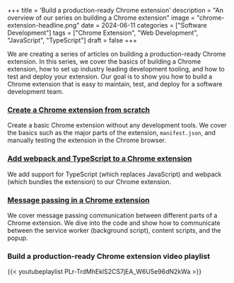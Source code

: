 +++
title = 'Build a production-ready Chrome extension'
description = "An overview of our series on building a Chrome extension"
image = "chrome-extension-headline.png"
date = 2024-06-11
categories = ["Software Development"]
tags = ["Chrome Extension", "Web Development", "JavaScript", "TypeScript"]
draft = false
+++

We are creating a series of articles on building a production-ready Chrome extension. In this series, we cover the basics of building a Chrome extension, how to set up industry leading development tooling, and how to test and deploy your extension. Our goal is to show you how to build a Chrome extension that is easy to maintain, test, and deploy for a software development team.

### [Create a Chrome extension from scratch](../create-chrome-extension)
Create a basic Chrome extension without any development tools. We cover the basics such as the major parts of the extension, `manifest.json`, and manually testing the extension in the Chrome browser.

### [Add webpack and TypeScript to a Chrome extension](../add-webpack-and-typescript-to-chrome-extension)
We add support for TypeScript (which replaces JavaScript) and webpack (which bundles the extension) to our Chrome extension.

### [Message passing in a Chrome extension](../message-passing-in-chrome-extension)
We cover message passing communication between different parts of a Chrome extension. We dive into the code and show how to communicate between the service worker (background script), content scripts, and the popup.

### Build a production-ready Chrome extension video playlist

{{< youtubeplaylist PLr-TrdMhEklS2CS7jEA_W6U5e96dN2kWa >}}
